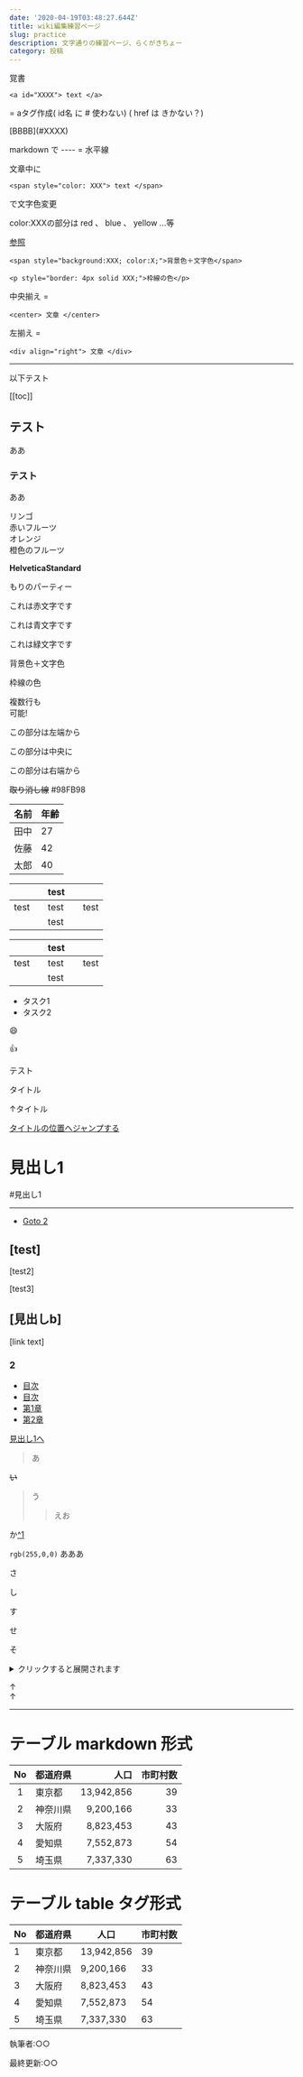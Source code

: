 ```yaml
---
date: '2020-04-19T03:48:27.644Z'
title: wiki編集練習ページ
slug: practice
description: 文字通りの練習ページ、らくがきちょー
category: 投稿
---
```

覚書

```
<a id="XXXX"> text </a> 
```
= aタグ作成( id名 に # 使わない)  ( href は きかない？)

\[BBBB](#XXXX)  

markdown で ----  = 水平線

文章中に  
```
<span style="color: XXX"> text </span>
```
で文字色変更  

color:XXXの部分は red 、 blue 、 yellow …等[](http://www.netyasun.com/home/color.html)

[参照](http://www.netyasun.com/home/color.html)

```
<span style="background:XXX; color:X;">背景色＋文字色</span>
```

```
<p style="border: 4px solid XXX;">枠線の色</p>
```

中央揃え =  
```
<center> 文章 </center> 
```

左揃え =  
```
<div align="right"> 文章 </div>
```

---

以下テスト

[[toc]]

## テスト

ああ  

### テスト

ああ  

リンゴ  
赤いフルーツ  
オレンジ  
橙色のフルーツ

**HelveticaStandard**

もりのパーティー

これは赤文字です

これは青文字です

これは緑文字です

背景色＋文字色

枠線の色

複数行も  
可能!

この部分は左端から

この部分は中央に

この部分は右端から

~~取り消し線~~ #98FB98

| 名前 | 年齢 |
| ---- | ---- |
| 田中 | 27   |
| 佐藤 | 42   |
| 太郎 | 40   |

|   |   | test |   |   |
| - | - | ---- | - | - |
| test |   | test |   | test |
|   |   | test |   |   |

|   |   | test |   |   |
| - | - | ---- | - | - |
| test |   | test |   | test |
|   |   | test |   |   |

* タスク1
* タスク2

:smile:

:+1:

テスト

タイトル

↑タイトル

[タイトルの位置へジャンプする](#aaa)

# 見出し1

\#見出し1

---

* [Goto 2](#2)

## \[test]

\[test2] 

\[test3]

## \[見出しb]

\[link text]

### 2

* [目次](#index)
* [目次](#test1)
* [第1章](#anchor1)
* [第2章](#anchor2)

[見出し1へ](#見出し1) 

> あ

~~い~~

> う
>
> > えお

か[^1](ららら)

`rgb(255,0,0)` あああ

さ

し

す

せ

そ

<details><summary>クリックすると展開されます</summary>

あ
い
う

</details>

↑  
↑

---

# テーブル markdown 形式

| No  | 都道府県 |       人口 | 市町村数 |
| :-: | -------- | ---------: | -------: |
|  1  | 東京都   | 13,942,856 |       39 |
|  2  | 神奈川県 |  9,200,166 |       33 |
|  3  | 大阪府   |  8,823,453 |       43 |
|  4  | 愛知県   |  7,552,873 |       54 |
|  5  | 埼玉県   |  7,337,330 |       63 |

# テーブル table タグ形式

| No | 都道府県 | 人口     | 市町村数 |
|----|----------|----------|----------|
| 1  | 東京都   | 13,942,856 | 39       |
| 2  | 神奈川県 | 9,200,166  | 33       |
| 3  | 大阪府   | 8,823,453  | 43       |
| 4  | 愛知県   | 7,552,873  | 54       |
| 5  | 埼玉県   | 7,337,330  | 63       |

執筆者:○○

最終更新:○○